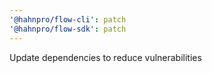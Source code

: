 ```yaml
---
'@hahnpro/flow-cli': patch
'@hahnpro/flow-sdk': patch
---
```


Update dependencies to reduce vulnerabilities
